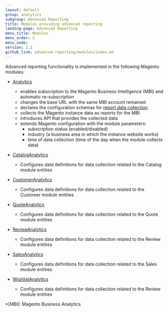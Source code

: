 ```yaml
---
layout: default
group: analytics
subgroup: Advanced Reporting
title: Modules providing advanced reporting
landing-page: Advanced Reporting
menu_title: Modules
menu_order: 2
menu_node:
version: 2.2
github_link: advanced-reporting/modules/index.md
---
```


Advanced reporting functionality is implemented in the following Magento modules:

* [Analytics]
  * enables subscription to the Magento Business Intelligence (MBI) and automatic re-subscription
  * changes the base URL with the same MBI account remained
  * declares the configuration schemas for [report data collection]
  * collects the Magento instance data as reports for the MBI
  * introduces API that provides the collected data
  * extends Magento configuration with the module parameters:
    * subscription status (enabled/disabled)
    * industry (a business area in which the instance website works)
    * time of data collection (time of the day when the module collects data)

* [CatalogAnalytics]
  * Configures data definitions for data collection related to the Catalog module entities
  
* [CustomerAnalytics]
  * Configures data definitions for data collection related to the Customer module entities
  
* [QuoteAnalytics]
  * Configures data definitions for data collection related to the Quote module entities
  
* [ReviewAnalytics]
  * Configures data definitions for data collection related to the Review module entities
  
* [SalesAnalytics]
  * Configures data definitions for data collection related to the Sales module entities
  
* [WishlistAnalytics]
  * Configures data definitions for data collection related to the Review module entities

<!-- LINK DEFINITIONS -->

[Analytics]: {{page.baseurl}}mrg/ce/Analytics.html
[CatalogAnalytics]: {{page.baseurl}}mrg/ce/CatalogAnalytics.html
[CustomerAnalytics]: {{page.baseurl}}mrg/ce/CustomerAnalytics.html
[QuoteAnalytics]: {{page.baseurl}}mrg/ce/QuoteAnalytics.html
[ReviewAnalytics]: {{page.baseurl}}mrg/ce/ReviewAnalytics.html
[SalesAnalytics]: {{page.baseurl}}mrg/ce/SalesAnalytics.html
[WishlistAnalytics]: {{page.baseurl}}mrg/ce/WishlistAnalytics.html

[report data collection]: ./data-collection

<!-- ABBREVIATIONS -->
*[MBI]: Magento Business Analytics